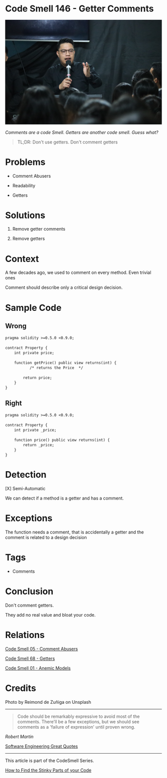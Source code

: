 # Code Smell 146 - Getter Comments

![Code Smell 146 - Getter Comments](Code%20Smell%20146%20-%20Getter%20Comments.jpg)

*Comments are a code Smell. Getters are another code smell. Guess what?*

> TL;DR: Don't use getters. Don't comment getters

# Problems

- Comment Abusers

- Readability

- Getters

# Solutions

1. Remove getter comments

2. Remove getters

# Context

A few decades ago, we used to comment on every method. Even trivial ones

Comment should describe only a critical design decision.

# Sample Code

## Wrong

[Gist Url]: # (https://gist.github.com/mcsee/29cd4411aa32467291998e467e6ef503)
```solidity
pragma solidity >=0.5.0 <0.9.0;

contract Property {
    int private price;   

    function getPrice() public view returns(int) {           
           /* returns the Price  */

        return price;
    }
}
```

## Right

[Gist Url]: # (https://gist.github.com/mcsee/bf1ab1d44b078d797796d19554032591)
```solidity
pragma solidity >=0.5.0 <0.9.0;

contract Property {
    int private _price;   

    function price() public view returns(int) {        
        return _price;
    }
}
```

# Detection

[X] Semi-Automatic

We can detect if a method is a getter and has a comment. 

# Exceptions

The function needs a comment, that is accidentally a getter and the comment is related to a design decision

# Tags

- Comments

# Conclusion

Don't comment getters. 

They add no real value and bloat your code.

# Relations

[Code Smell 05 - Comment Abusers](https://github.com/mcsee/Software-Design-Articles/tree/main/Articles/Code%20Smells/Code%20Smell%2005%20-%20Comment%20Abusers/readme.md)

[Code Smell 68 - Getters](https://github.com/mcsee/Software-Design-Articles/tree/main/Articles/Code%20Smells/Code%20Smell%2068%20-%20Getters/readme.md)

[Code Smell 01 - Anemic Models](https://github.com/mcsee/Software-Design-Articles/tree/main/Articles/Code%20Smells/Code%20Smell%2001%20-%20Anemic%20Models/readme.md)

# Credits

Photo by Reimond de Zuñiga on Unsplash

* * *

> Code should be remarkably expressive to avoid most of the comments. There'll be a few exceptions, but we should see comments as a 'failure of expression' until proven wrong.

_Robert Martin_

[Software Engineering Great Quotes](https://github.com/mcsee/Software-Design-Articles/tree/main/Articles/Quotes/Software%20Engineering%20Great%20Quotes/readme.md)

* * *

This article is part of the CodeSmell Series.

[How to Find the Stinky Parts of your Code](https://github.com/mcsee/Software-Design-Articles/tree/main/Articles/Code%20Smells/How%20to%20Find%20the%20Stinky%20parts%20of%20your%20Code/readme.md)